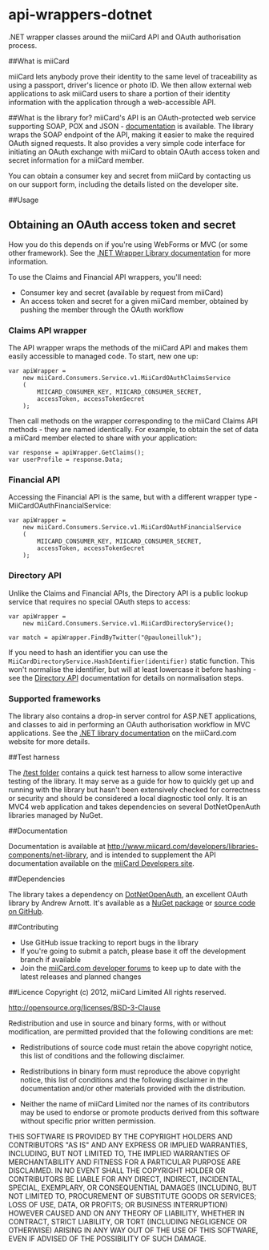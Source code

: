 api-wrappers-dotnet
================

.NET wrapper classes around the miiCard API and OAuth authorisation process.

##What is miiCard

miiCard lets anybody prove their identity to the same level of traceability as using a passport, driver's licence or photo ID. We then allow external web applications to ask miiCard users to share a portion of their identity information with the application through a web-accessible API.

##What is the library for?
miiCard's API is an OAuth-protected web service supporting SOAP, POX and JSON - [documentation](http://www.miicard.com/developers) is available. The library wraps the SOAP endpoint of the API, making it easier to make the required OAuth signed requests. It also provides a very simple code interface for initiating an OAuth exchange with miiCard to obtain OAuth access token and secret information for a miiCard member.

You can obtain a consumer key and secret from miiCard by contacting us on our support form, including the details listed on the developer site.

##Usage

## Obtaining an OAuth access token and secret

How you do this depends on if you're using WebForms or MVC (or some other framework). See the [.NET Wrapper Library documentation](http://www.miicard.com/developers/libraries-components/net-library) for more information.

To use the Claims and Financial API wrappers, you'll need:

* Consumer key and secret (available by request from miiCard)
* An access token and secret for a given miiCard member, obtained by pushing the member through the OAuth workflow

### Claims API wrapper
The API wrapper wraps the methods of the miiCard API and makes them easily accessible to managed code. To start, new one up:

    var apiWrapper =
        new miiCard.Consumers.Service.v1.MiiCardOAuthClaimsService
        (
            MIICARD_CONSUMER_KEY, MIICARD_CONSUMER_SECRET,
            accessToken, accessTokenSecret
        );

Then call methods on the wrapper corresponding to the miiCard Claims API methods - they are named identically. For example, to obtain the set of data a miiCard member elected to share with your application:

    var response = apiWrapper.GetClaims();
    var userProfile = response.Data;

### Financial API

Accessing the Financial API is the same, but with a different wrapper type - MiiCardOAuthFinancialService:

    var apiWrapper = 
        new miiCard.Consumers.Service.v1.MiiCardOAuthFinancialService
        (
            MIICARD_CONSUMER_KEY, MIICARD_CONSUMER_SECRET,
            accessToken, accessTokenSecret
        );

### Directory API

Unlike the Claims and Financial APIs, the Directory API is a public lookup service that requires no special OAuth steps to access:

    var apiWrapper = 
        new miiCard.Consumers.Service.v1.MiiCardDirectoryService();
    
    var match = apiWrapper.FindByTwitter("@pauloneilluk");

If you need to hash an identifier you can use the `MiiCardDirectoryService.HashIdentifier(identifier)` static function. This won't normalise the identifier, but will at least lowercase it before hashing - see the [Directory API](http://www.miicard.com/developers/directory-api) documentation for details on normalisation steps.

### Supported frameworks

The library also contains a drop-in server control for ASP.NET applications, and classes to aid in performing an OAuth authorisation workflow in MVC applications. See the [.NET library documentation](http://www.miicard.com/developers/libraries-components/net-library) on the miiCard.com website for more details.

##Test harness

The [/test folder](api-wrappers-dotnet/tree/master/test) contains a quick test harness to allow some interactive testing of the library. It may serve as a guide for how to quickly get up and running with the library but hasn't been extensively checked for correctness or security and should be considered a local diagnostic tool only. It is an MVC4 web application and takes dependencies on several DotNetOpenAuth libraries managed by NuGet.

##Documentation

Documentation is available at http://www.miicard.com/developers/libraries-components/net-library, and is intended to supplement the API documentation available on the [miiCard Developers site](http://www.miicard.com/developers).

##Dependencies

The library takes a dependency on [DotNetOpenAuth](http://www.dotnetopenauth.net), an excellent OAuth library by Andrew Arnott. It's available as a [NuGet package](https://www.nuget.org/packages/DotNetOpenAuth) or [source code on GitHub](https://github.com/DotNetOpenAuth/DotNetOpenAuth).

##Contributing
* Use GitHub issue tracking to report bugs in the library
* If you're going to submit a patch, please base it off the development branch if available
* Join the [miiCard.com developer forums](http://devforum.miicard.com) to keep up to date with the latest releases and planned changes

##Licence
Copyright (c) 2012, miiCard Limited All rights reserved.

http://opensource.org/licenses/BSD-3-Clause

Redistribution and use in source and binary forms, with or without modification, are permitted provided that the following conditions are met:

- Redistributions of source code must retain the above copyright notice, this list of conditions and the following disclaimer.

- Redistributions in binary form must reproduce the above copyright notice, this list of conditions and the following disclaimer in the documentation and/or other materials provided with the distribution.

- Neither the name of miiCard Limited nor the names of its contributors may be used to endorse or promote products derived from this software without specific prior written permission.

THIS SOFTWARE IS PROVIDED BY THE COPYRIGHT HOLDERS AND CONTRIBUTORS "AS IS" AND ANY EXPRESS OR IMPLIED WARRANTIES, INCLUDING, BUT NOT LIMITED TO, THE IMPLIED WARRANTIES OF MERCHANTABILITY AND FITNESS FOR A PARTICULAR PURPOSE ARE DISCLAIMED. IN NO EVENT SHALL THE COPYRIGHT HOLDER OR CONTRIBUTORS BE LIABLE FOR ANY DIRECT, INDIRECT, INCIDENTAL, SPECIAL, EXEMPLARY, OR CONSEQUENTIAL DAMAGES (INCLUDING, BUT NOT LIMITED TO, PROCUREMENT OF SUBSTITUTE GOODS OR SERVICES; LOSS OF USE, DATA, OR PROFITS; OR BUSINESS INTERRUPTION) HOWEVER CAUSED AND ON ANY THEORY OF LIABILITY, WHETHER IN CONTRACT, STRICT LIABILITY, OR TORT (INCLUDING NEGLIGENCE OR OTHERWISE) ARISING IN ANY WAY OUT OF THE USE OF THIS SOFTWARE, EVEN IF ADVISED OF THE POSSIBILITY OF SUCH DAMAGE.